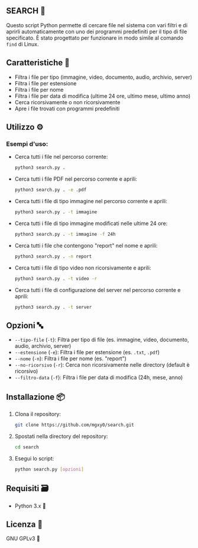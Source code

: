 ## SEARCH 🔎

Questo script Python permette di cercare file nel sistema con vari filtri e di aprirli automaticamente con uno dei programmi predefiniti per il tipo di file specificato. È stato progettato per funzionare in modo simile al comando `find` di Linux.

## Caratteristiche 🩻

- Filtra i file per tipo (immagine, video, documento, audio, archivio, server)
- Filtra i file per estensione
- Filtra i file per nome
- Filtra i file per data di modifica (ultime 24 ore, ultimo mese, ultimo anno)
- Cerca ricorsivamente o non ricorsivamente
- Apre i file trovati con programmi predefiniti

## Utilizzo ⚙️

### Esempi d'uso:

- Cerca tutti i file nel percorso corrente:
  ```sh
  python3 search.py .
  ```

- Cerca tutti i file PDF nel percorso corrente e aprili:
  ```sh
  python3 search.py . -e .pdf
  ```

- Cerca tutti i file di tipo immagine nel percorso corrente e aprili:
  ```sh
  python3 search.py . -t immagine
  ```

- Cerca tutti i file di tipo immagine modificati nelle ultime 24 ore:
  ```sh
  python3 search.py . -t immagine -f 24h
  ```

- Cerca tutti i file che contengono "report" nel nome e aprili:
  ```sh
  python3 search.py . -n report
  ```

- Cerca tutti i file di tipo video non ricorsivamente e aprili:
  ```sh
  python3 search.py . -t video -r
  ```

- Cerca tutti i file di configurazione del server nel percorso corrente e aprili:
  ```sh
  python3 search.py . -t server
  ```

## Opzioni 🔤

- `--tipo-file` (`-t`): Filtra per tipo di file (es. immagine, video, documento, audio, archivio, server)
- `--estensione` (`-e`): Filtra i file per estensione (es. `.txt`, `.pdf`)
- `--nome` (`-n`): Filtra i file per nome (es. "report")
- `--no-ricorsivo` (`-r`): Cerca non ricorsivamente nelle directory (default è ricorsivo)
- `--filtro-data` (`-f`): Filtra i file per data di modifica (24h, mese, anno)

## Installazione 📦

1. Clona il repository:
   ```sh
   git clone https://github.com/mgxy0/search.git
   ```
2. Spostati nella directory del repository:
   ```sh
   cd search
   ```
3. Esegui lo script:
   ```sh
   python search.py [opzioni]
   ```

## Requisiti 🗃️

- Python 3.x 🐍

## Licenza 📄

GNU GPLv3 🐃
